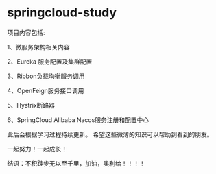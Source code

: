 # springcloud-study
项目内容包括:

  1、微服务架构相关内容
  
  2、Eureka 服务配置及集群配置
  
  3、Ribbon负载均衡服务调用
  
  4、OpenFeign服务接口调用
  
  5、Hystrix断路器
  
  6、SpringCloud Alibaba Nacos服务注册和配置中心
  
  
 
此后会根据学习过程持续更新。 希望这些微薄的知识可以帮助到看到的朋友。

一起努力！一起成长！

结语：不积跬步无以至千里，加油，奥利给！！！！
